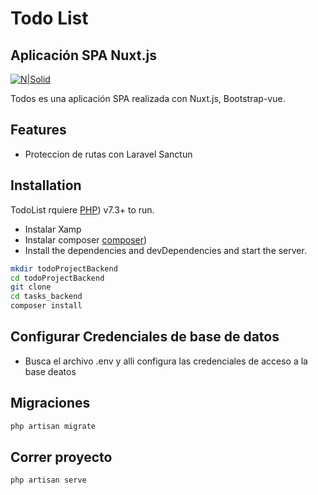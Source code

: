 # Todo List
## Aplicación SPA Nuxt.js

[![N|Solid](https://cldup.com/dTxpPi9lDf.thumb.png)](https://nodesource.com/products/nsolid)

Todos es una aplicación SPA realizada con Nuxt.js, Bootstrap-vue.

## Features
- Proteccion de rutas con Laravel Sanctun

## Installation

TodoList rquiere  [PHP](https://www.php.net/)) v7.3+ to run.
- Instalar Xamp
- Instalar composer [composer](https://getcomposer.org/))
- Install the dependencies and devDependencies and start the server.

```sh
mkdir todoProjectBackend
cd todoProjectBackend
git clone  
cd tasks_backend
composer install
```
## Configurar Credenciales de base de datos
- Busca el archivo .env y alli configura las credenciales de acceso a la base deatos

## Migraciones
```sh
php artisan migrate
```

## Correr proyecto
```sh
php artisan serve
```
